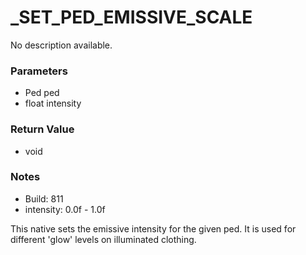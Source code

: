 # _SET_PED_EMISSIVE_SCALE

No description available.

### Parameters
* Ped ped
* float intensity

### Return Value
* void

### Notes
* Build: 811
* intensity: 0.0f - 1.0f

This native sets the emissive intensity for the given ped. It is used for different 'glow' levels on illuminated clothing.

